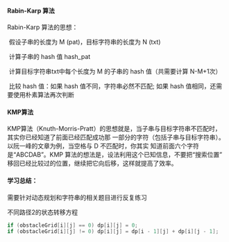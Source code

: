 #### Rabin-Karp 算法

Rabin-Karp 算法的思想：

​	假设子串的长度为 M (pat)，目标字符串的长度为 N (txt)

​	计算子串的 hash 值 hash_pat

​	计算目标字符串txt中每个长度为 M 的子串的 hash 值（共需要计算 N-M+1次）

​	比较 hash 值：如果 hash 值不同，字符串必然不匹配; 如果 hash 值相同，还需要使用朴素算法再次判断

#### KMP算法

KMP算法（Knuth-Morris-Pratt）的思想就是，当子串与目标字符串不匹配时，其实你已经知道了前面已经匹配成功那 一部分的字符（包括子串与目标字符串）。以阮一峰的文章为例，当空格与 D 不匹配时，你其实 知道前面六个字符是“ABCDAB”。KMP 算法的想法是，设法利用这个已知信息，不要把“搜索位置” 移回已经比较过的位置，继续把它向后移，这样就提高了效率。

#### 学习总结：

需要针对动态规划和字符串的相关题目进行反复练习



不同路径2的状态转移方程

```java
if (obstacleGrid[i][j] == 0) dp[i][j] = 0;
if (obstacleGrid[i][j] != 0) dp[i][j] = dp[i - 1][j] + dp[i][j - 1];
```


